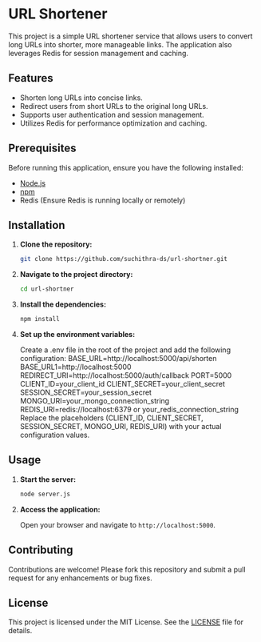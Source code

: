 # URL Shortener

This project is a simple URL shortener service that allows users to convert long URLs into shorter, more manageable links. The application also leverages Redis for session management and caching.

## Features

- Shorten long URLs into concise links.
- Redirect users from short URLs to the original long URLs.
- Supports user authentication and session management.
- Utilizes Redis for performance optimization and caching.

## Prerequisites

Before running this application, ensure you have the following installed:

- [Node.js](https://nodejs.org/)
- [npm](https://www.npmjs.com/)
- Redis (Ensure Redis is running locally or remotely)

## Installation

1. **Clone the repository:**

   ```bash
   git clone https://github.com/suchithra-ds/url-shortner.git
   ```

2. **Navigate to the project directory:**

   ```bash
   cd url-shortner
   ```

3. **Install the dependencies:**

   ```bash
   npm install
   ```
4. **Set up the environment variables:**

   Create a .env file in the root of the project and add the following configuration:
   BASE_URL=http://localhost:5000/api/shorten
   BASE_URL1=http://localhost:5000
   REDIRECT_URI=http://localhost:5000/auth/callback
   PORT=5000
   CLIENT_ID=your_client_id
   CLIENT_SECRET=your_client_secret
   SESSION_SECRET=your_session_secret
   MONGO_URI=your_mongo_connection_string
   REDIS_URI=redis://localhost:6379 or your_redis_connection_string
Replace the placeholders (CLIENT_ID, CLIENT_SECRET, SESSION_SECRET, MONGO_URI, REDIS_URI) with your actual configuration values.

## Usage

1. **Start the server:**

   ```bash
   node server.js
   ```

2. **Access the application:**

   Open your browser and navigate to `http://localhost:5000`.

## Contributing

Contributions are welcome! Please fork this repository and submit a pull request for any enhancements or bug fixes.

## License

This project is licensed under the MIT License. See the [LICENSE](LICENSE) file for details. 
